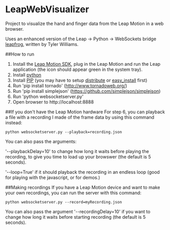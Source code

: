 LeapWebVisualizer
=================

Project to visualize the hand and finger data from the Leap Motion in a web browser.

Uses an enhanced version of the Leap -> Python -> WebSockets bridge [leapfrog](https://github.com/tylerwilliams/leapfrog), written by Tyler
 Williams.

##How to run
 1. Install the [Leap Motion SDK](https://developer.leapmotion.com/downloads), plug in the Leap Motion and run the Leap application (the icon should appear green in the system tray).
 1. Install [python](http://www.python.org/download/)
 1. Install [PIP](http://www.pip-installer.org/en/latest/installing.html) (you may have to setup [distribute](http://pypi.python.org/pypi/distribute#installation-instructions) or [easy_install](http://packages.python.org/distribute/easy_install.html) first)
 1. Run 'pip install tornado' (http://www.tornadoweb.org/)
 1. Run 'pip install simplejson' (https://github.com/simplejson/simplejson)
 1. Run 'python websocketserver.py'
 1. Open browser to http://localhost:8888

##If you don't have the Leap Motion hardware
For step 6, you can playback a file with a recording I made of the frame data by using this command instead:

    python websocketserver.py --playback=recording.json

You can also pass the arguments:

'--playbackDelay=10' to change how long it waits before playing the recording, to give you time to load up your browswer (the default is 5 seconds).

'--loop=True' if it should playback the recording in an endless loop (good for playing with the javascript, or for demos.)

##Making recordings
If you have a Leap Motion device and want to make your own recordings, you can run the server with this command:

    python websocketserver.py --record=myRecording.json

You can also pass the argument '--recordingDelay=10' if you want to change how long it waits before starting recording (the default is 5 seconds).

